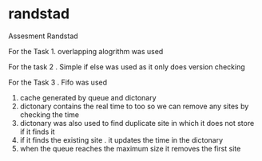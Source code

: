 # randstad
Assesment Randstad

For the Task 1. overlapping alogrithm was used 

For the task 2 . Simple if else was used as it only does version checking

For the Task 3 . Fifo was used
1. cache generated by queue and dictonary
2. dictonary contains the real time to too so we can remove any sites by checking the time
3. dictonary was also used to find duplicate site in which it does not store if it finds it
4. if it finds the existing site . it updates the time in the dictonary
5. when the queue reaches the maximum size it removes the first site
